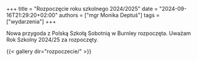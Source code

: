 +++
title = "Rozpoczęcie roku szkolnego 2024/2025"
date = "2024-09-16T21:29:20+02:00"
authors = ["mgr Monika Deptuś"]
tags = ["wydarzenia"]
+++

Nowa przygoda z Polską Szkołą Sobotnią w Burnley rozpoczęta. Uważam Rok Szkolny 2024/25 za rozpoczęty.
<!--more-->
{{< gallery dir="rozpoczecie/" >}}
